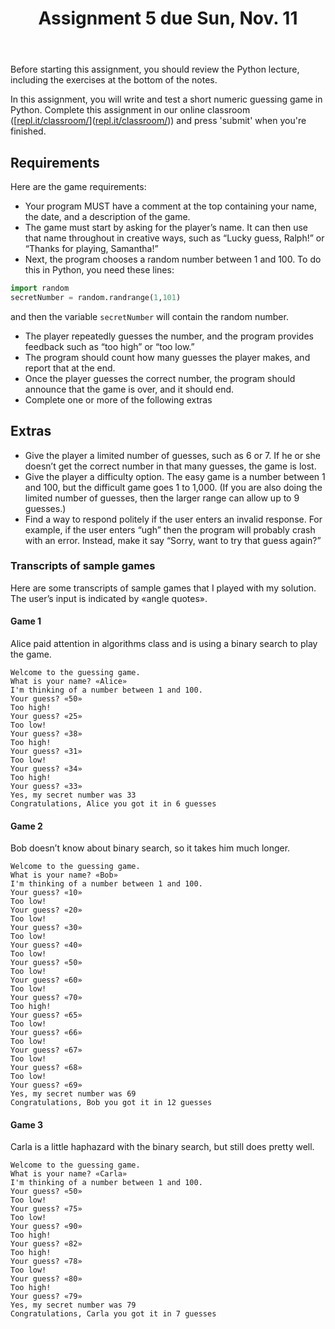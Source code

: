 ﻿---
# Posts need to have the `post` layout
layout: post

# The title of your post
title: Assignment 5 due Sun, Nov. 11

# (Optional) Write a short (~150 characters) description of each blog post.
# This description is used to preview the page on search engines, social media, etc.
description: >
   **Assigned** Monday, Oct. 29; **Due** Sun, Nov. 11 at 11:59 PM;

# (Optional) Link to an image that represents your blog post.
# The aspect ratio should be ~16:9.
image: /assets/img/default.jpg

# You can hide the description and/or image from the output
# (only visible to search engines) by setting:
# hide_description: true
# hide_image: true

# (Optional) Each post can have zero or more categories, and zero or more tags.
# The difference is that categories will be part of the URL, while tags will not.
# E.g. the URL of this post is <site.baseurl>/hydejack/2017/11/23/example-content/
categories: [CS 101]
tags: [Assignments]
# If you want a category or tag to have its own page,
# check out `_featured_categories` and `_featured_tags` respectively.
---
Before starting this assignment, you should review the Python lecture, including the exercises at the bottom of the notes.

In this assignment, you will write and test a short numeric guessing game in Python. Complete this assignment in our online classroom ([[repl.it/classroom/](https://repl.it/classroom/invite/10YUXv2)]([repl.it/classroom/](https://repl.it/classroom/invite/10YUXv2))) and press 'submit' when you're finished.

## Requirements
Here are the game requirements:
- Your program MUST have a comment at the top containing your name, the date, and a description of the game.
- The game must start by asking for the player’s name. It can then use that name throughout in creative ways, such as “Lucky guess, Ralph!” or “Thanks for playing, Samantha!”
- Next, the program chooses a random number between 1 and 100. To do this in Python, you need these lines:
```py
import random
secretNumber = random.randrange(1,101)
```
and then the variable `secretNumber` will contain the random number.
- The player repeatedly guesses the number, and the program provides feedback such as “too high” or “too low.”
- The program should count how many guesses the player makes, and report that at the end.
- Once the player guesses the correct number, the program should announce that the game is over, and it should end.
- Complete one or more of the following extras

## Extras
- Give the player a limited number of guesses, such as 6 or 7. If he or she doesn’t get the correct number in that many guesses, the game is lost.
- Give the player a difficulty option. The easy game is a number between 1 and 100, but the difficult game goes 1 to 1,000. (If you are also doing the limited number of guesses, then the larger range can allow up to 9 guesses.)
- Find a way to respond politely if the user enters an invalid response. For example, if the user enters “ugh” then the program will probably crash with an error. Instead, make it say “Sorry, want to try that guess again?”

### Transcripts of sample games
Here are some transcripts of sample games that I played with my solution. The user’s input is indicated by «angle quotes».
#### Game 1
Alice paid attention in algorithms class and is using a binary search to play the game.
```
Welcome to the guessing game.
What is your name? «Alice»
I'm thinking of a number between 1 and 100.
Your guess? «50»
Too high!
Your guess? «25»
Too low!
Your guess? «38»
Too high!
Your guess? «31»
Too low!
Your guess? «34»
Too high!
Your guess? «33»
Yes, my secret number was 33
Congratulations, Alice you got it in 6 guesses
```
#### Game 2
Bob doesn’t know about binary search, so it takes him much longer.
```
Welcome to the guessing game.
What is your name? «Bob»
I'm thinking of a number between 1 and 100.
Your guess? «10»
Too low!
Your guess? «20»
Too low!
Your guess? «30»
Too low!
Your guess? «40»
Too low!
Your guess? «50»
Too low!
Your guess? «60»
Too low!
Your guess? «70»
Too high!
Your guess? «65»
Too low!
Your guess? «66»
Too low!
Your guess? «67»
Too low!
Your guess? «68»
Too low!
Your guess? «69»
Yes, my secret number was 69
Congratulations, Bob you got it in 12 guesses
```
#### Game 3
Carla is a little haphazard with the binary search, but still does pretty well.
```
Welcome to the guessing game.
What is your name? «Carla»
I'm thinking of a number between 1 and 100.
Your guess? «50»
Too low!
Your guess? «75»
Too low!
Your guess? «90»
Too high!
Your guess? «82»
Too high!
Your guess? «78»
Too low!
Your guess? «80»
Too high!
Your guess? «79»
Yes, my secret number was 79
Congratulations, Carla you got it in 7 guesses
```